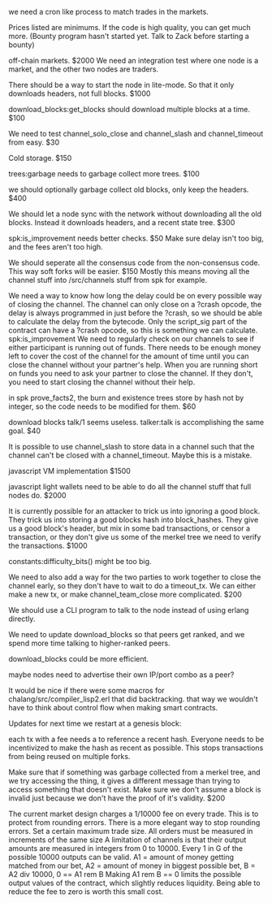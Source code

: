 we need a cron like process to match trades in the markets.


Prices listed are minimums. If the code is high quality, you can get much more.
(Bounty program hasn't started yet. Talk to Zack before starting a bounty)

off-chain markets. $2000
We need an integration test where one node is a market, and the other two nodes are traders. 

There should be a way to start the node in lite-mode. So that it only downloads headers, not full blocks. $1000

download_blocks:get_blocks should download multiple blocks at a time. $100

We need to test channel_solo_close and channel_slash and channel_timeout from easy. $30



Cold storage. $150

trees:garbage needs to garbage collect more trees. $100

we should optionally garbage collect old blocks, only keep the headers. $400

We should let a node sync with the network without downloading all the old blocks. Instead it downloads headers, and a recent state tree. $300


spk:is_improvement needs better checks. $50
Make sure delay isn't too big, and the fees aren't too high. 

We should seperate all the consensus code from the non-consensus code. This way soft forks will be easier. $150
Mostly this means moving all the channel stuff into /src/channels
stuff from spk for example.

We need a way to know how long the delay could be on every possible way of closing the channel.
The channel can only close on a ?crash opcode, the delay is always programmed in just before the ?crash, so we should be able to calculate the delay from the bytecode.
Only the script_sig part of the contract can have a ?crash opcode, so this is something we can calculate.
spk:is_improvement
We need to regularly check on our channels to see if either participant is running out of funds. There needs to be enough money left to cover the cost of the channel for the amount of time until you can close the channel without your partner's help.
When you are running short on funds you need to ask your partner to close the channel. If they don't, you need to start closing the channel without their help.


in spk prove_facts2, the burn and existence trees store by hash not by integer, so the code needs to be modified for them. $60



download blocks talk/1 seems useless. talker:talk is accomplishing the same goal. $40

It is possible to use channel_slash to store data in a channel such that the channel can't be closed with a channel_timeout.
Maybe this is a mistake.

javascript VM implementation $1500

javascript light wallets need to be able to do all the channel stuff that full nodes do. $2000


It is currently possible for an attacker to trick us into ignoring a good block. They trick us into storing a good blocks hash into block_hashes. They give us a good block's header, but mix in some bad transactions, or censor a transaction, or they don't give us some of the merkel tree we need to verify the transactions. $1000

constants:difficulty_bits() might be too big.


We need to also add a way for the two parties to work together to close the channel early, so they don't have to wait to do a timeout_tx. We can either make a new tx, or make channel_team_close more complicated. $200


We should use a CLI program to talk to the node instead of using erlang directly.

We need to update download_blocks so that peers get ranked, and we spend more time talking to higher-ranked peers.

download_blocks could be more efficient.

maybe nodes need to advertise their own IP/port combo as a peer?

It would be nice if there were some macros for chalang/src/compiler_lisp2.erl that did backtracking. that way we wouldn't have to think about control flow when making smart contracts.

Updates for next time we restart at a genesis block:


each tx with a fee needs a to reference a recent hash. Everyone needs to be incentivized to make the hash as recent as possible. This stops transactions from being reused on multiple forks.


Make sure that if something was garbage collected from a merkel tree, and we try accessing the thing, it gives a different message than trying to access something that doesn't exist. Make sure we don't assume a block is invalid just because we don't have the proof of it's validity. $200


The current market design charges a 1/10000 fee on every trade. This is to protect from rounding errors.
There is a more elegant way to stop rounding errors.
Set a certain maximum trade size. All orders must be measured in increments of the same size
A limitation of channels is that their output amounts are measured in integers from 0 to 10000.
Every 1 in G of the possible 10000 outputs can be valid.
A1 = amount of money getting matched from our bet,
A2 = amount of money in biggest possible bet,
B = A2 div 10000,
0 == A1 rem B
Making A1 rem B == 0 limits the possible output values of the contract, which slightly reduces liquidity. Being able to reduce the fee to zero is worth this small cost.
